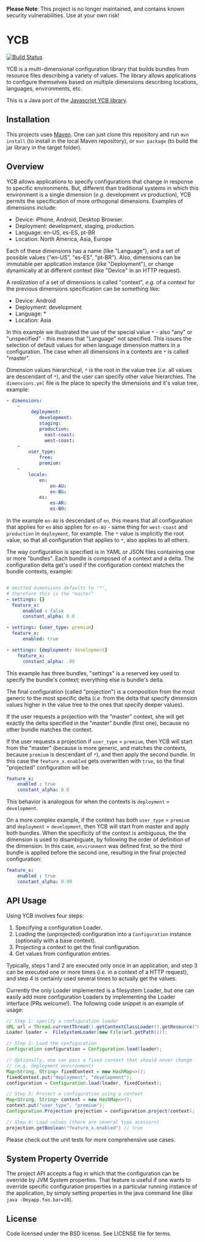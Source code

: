**Please Note**: This project is no longer maintained, and contains known security vulnerabilities. Use at your own risk!
# YCB

[![Build Status](https://travis-ci.org/yahoo/ycb-java.svg?branch=master)](https://travis-ci.org/yahoo/ycb-java)

YCB is a multi-dimensional configuration library that builds bundles from
resource files describing a variety of values.  The library allows applications
to configure themselves based on multiple dimensions describing locations,
languages, environments, etc.

This is a Java port of the [Javascript YCB library](https://github.com/yahoo/ycb).

## Installation

This projects uses [Maven](http://maven.apache.org/). One can just clone this
repository and run `mvn install` (to install in the local Maven repository),
or `mvn package` (to build the jar library in the target folder).

## Overview

YCB allows applications to specify configurations that change in response to
specific environments. But, different than traditional systems in which this
environment is a single dimension (_e.g._ development _vs_ production), YCB
permits the specification of more orthogonal dimensions. Examples of dimensions
include:

 * Device: iPhone, Android, Desktop Browser.
 * Deployment: development, staging, production.
 * Language: en-US, es-ES, pt-BR
 * Location: North America, Asia, Europe

Each of these dimensions has a name (like  "Language"), and a set of possible
values ("en-US", "es-ES", "pt-BR"). Also, dimensions can be immutable per
application instance (like "Deployment"), or change dynamically
at at different context (like "Device" in an HTTP request).

A _realization_ of a set of dimensions is called "context", _e.g._ of a context
for the previous dimensions specification can be something like:

 * Device: Android
 * Deployment: development
 * Language: *
 * Location: Asia

In this example we illustrated the use of the special value `*` - also "any" or
"unspecified" - this means that "Language" not specified. This issues the
selection of default values for when language dimension matters in a
configuration. The case when all dimensions in a contexts are `*` is called "master".

Dimension values hierarchical, `*` is the root in the value tree (_i.e._ all
values are descendant of `*`), and the user can specify other value hierarchies.
The `dimensions.yml` file is the place to specify the dimensions and it's value
tree, example:

```yaml
- dimensions:
    -
         deployment:
            development:
            staging:
            production:
              east-coast:
              west-coast:
    -
        user_type:
            free:
            premium:
    -
        locale:
            en:
                en-AU:
                en-BG:
            es:
                es-AR:
                es-BO:
```

In the example `en-AU` is descendant of `en`, this means that all configuration
that applies for `en` also applies for `en-AU` - same thing for `west-coast` and
`production` in `deployment`, for example. The `*` value is implicitly the root
value, so that all configuration that applies to `*`, also applies to all others.

The way configuration is specified is in YAML or JSON files containing one or
more "bundles". Each bundle is composed of a context and a delta. The configuration
delta get's used if the configuration context matches the bundle contexts, example:

```yaml

# omitted dimensions defaults to "*",
# therefore this is the "master"
- settings: {}
  feature_x:
      enabled : false
      constant_alpha: 0.8

- settings: {user_type: premium}
  feature_x:
      enabled: true

- settings: {deployment: development}
    feature_x:
      constant_alpha: .99
```

This example has three bundles, "settings" is a reserved key used to specify the
bundle's context; everything else is bundle's delta.

The final configuration (called "projection") is a composition from the most
generic to the most specific delta (_i.e._ from the delta that specify dimension
values higher in the value tree to the ones that specify deeper values).

If the user requests a projection with the "master" context, she will get exactly
the delta specified in the "master" bundle (first one), because no other bundle
matches the context.

If the user requests a projection if `user_type` = `premium`, then YCB will start
from the "master" (because is more generic, and matches the contexts,
because `premium` is descendant of `*`), and then apply the second bundle. In
this case the `feature_x.enabled` gets overwritten with `true`, so the final
"projected" configuration will be:

```yaml
feature_x:
    enabled : true
    constant_alpha: 0.8
```

This behavior is analogous for when the contexts is `deployment` = `development`.

On a more complex example, if the context has both `user_type` = `premium` and
`deployment` = `development`, then YCB will start from master and apply both
bundles. When the specificity of the context is ambiguous, the the dimension
is used to disambiguate, by following the order of definition of the dimension.
In this case, `environment` was defined first, so the third bundle is applied
before the second one, resulting in the final projected configuration:

```yaml
feature_x:
    enabled : true
    constant_alpha: 0.99
```

## API Usage

Using YCB involves four steps:

 1. Specifying a configuration Loader.
 2. Loading the (unprojected) configuration into a `Configuration` instance (optionally with a base context).
 3. Projecting a context to get the final configuration.
 4. Get values from configuration entries.

Typically, steps 1 and 2 are executed only once in an application, and step 3 can be executed one or more times
(_i.e._ in a context of a HTTP request), and step 4 is certainly used several times to actually get the values.

Currently the only Loader implemented is a filesystem Loader, but one can easily add more
configuration Loaders by implementing the Loader interface (PRs welcome!). The following code
snippet is an example of usage:

```java
// Step 1: specify a configuration loader
URL url = Thread.currentThread().getContextClassLoader().getResource("my/config/path");
Loader loader =  FileSystemLoader(new File(url.getPath()));

// Step 2: Load the configuration
Configuration configuration = Configuration.load(loader);

// Optionally, one can pass a fixed context that should never change
// (e.g. deployment environment)
Map<String, String> fixedContext = new HashMap<>();
fixedContext.put("deployment", "development");
configuration = Configuration.load(loader, fixedContext);

// Step 3: Project a configuration using a context
Map<String, String> context = new HashMap<>();
context.put("user_type", "premium");
Configuration.Projection projection = configuration.project(context);

// Step 4: Load values (there are several type acessors)
projection.getBoolean("feature_x.enabled") // true
```

Please check out the unit tests for more comprehensive use cases.

## System Property Override

The project API accepts a flag in which that the configuration can be override by JVM System
properties. That feature is useful if one wants to override specific configuration properties
in a particular running instance of the application, by simply setting properties in the java
command line (like `java -Dmyapp.foo.bar=10`).

## License

Code licensed under the BSD license.  See LICENSE file for terms.
